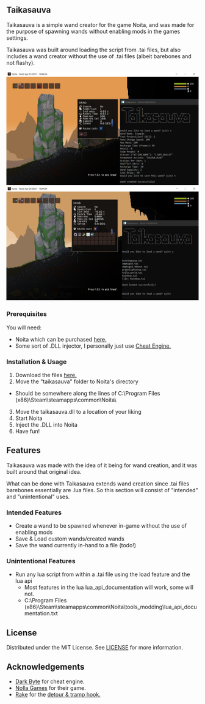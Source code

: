 ## Taikasauva

Taikasauva is a simple wand creator for the game Noita, and was made for the purpose of
spawning wands without enabling mods in the games settings.

Taikasauva was built around loading the script from .tai files, but also includes a wand
creator without the use of .tai files (albeit barebones and not flashy).

![Photo](https://github.com/ClarenceBain/Taikasauva/blob/main/Photos/photo1.png)
![Photo2](https://github.com/ClarenceBain/Taikasauva/blob/main/Photos/photo2.png)

### Prerequisites

You will need:
* Noita which can be purchased [here.](https://store.steampowered.com/app/881100/Noita/)
* Some sort of .DLL injector, I personally just use [Cheat Engine.](https://www.cheatengine.org/)

### Installation & Usage

1. Download the files [here.](https://github.com/ClarenceBain/Taikasauva/Latest)
2. Move the "taikasauva" folder to Noita's directory
  * Should be somewhere along the lines of C:\Program Files (x86)\Steam\steamapps\common\Noita\
3. Move the taikasauva.dll to a location of your liking
4. Start Noita
5. Inject the .DLL into Noita
6. Have fun!

## Features

Taikasauva was made with the idea of it being for wand creation, and it was built around that
original idea.

What can be done with Taikasauva extends wand creation since .tai files barebones
essentially are .lua files.
So this section will consist of "intended" and "unintentional" uses.

### Intended Features

* Create a wand to be spawned whenever in-game without the use of enabling mods
* Save & Load custom wands/created wands
* Save the wand currently in-hand to a file (todo!)

### Unintentional Features

* Run any lua script from within a .tai file using the load feature and the lua api
  * Most features in the lua lua_api_documentation will work, some will not.
  * C:\Program Files (x86)\Steam\steamapps\common\Noita\tools_modding\lua_api_documentation.txt

## License

Distributed under the MIT License. See [LICENSE](https://github.com/ClarenceBain/Taikasauva/LICENSE) for more information.

## Acknowledgements
* [Dark Byte](https://github.com/cheat-engine) for cheat engine.
* [Nolla Games](https://nollagames.com/) for their game.
* [Rake](https://github.com/GH-Rake) for the [detour & tramp hook.](https://guidedhacking.com/threads/simple-x86-c-trampoline-hook.14188/)

